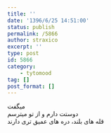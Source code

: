 ```yaml
---
title: ''
date: '1396/6/25 14:51:00'
status: publish
permalink: /5866
author: straxico
excerpt: ''
type: post
id: 5866
category:
    - tytomood
tag: []
post_format: []
---
```

میگفت  
دوستت دارم و از تو میترسم  
قله های بلند، دره های عمیق تری دارند